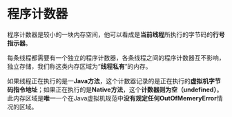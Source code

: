# 程序计数器

程序计数器是较小的一块内存空间，他可以看成是**当前线程**所执行的字节码的**行号指示器**。

每条线程都需要有一个独立的程序计数器，各条线程之间的程序计数器互不影响，独立存储，我们称这类内存区域为“**线程私有**”的内存。

如果线程正在执行的是一**Java方法**，这个计数器记录的是正在执行的**虚拟机字节码指令地址**；如果正在执行的是**Native方法**，这个**计数器则为空（undefined）**。此内存区域是**唯一**一个在Java虚拟机规范中**没有规定任何OutOfMemeryError**情况的区域。

